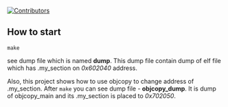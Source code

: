 [![Contributors](https://img.shields.io/github/contributors/mperov/sectionOnDirectAddress?label=Contributors)](https://github.com/mperov/sectionOnDirectAddress/graphs/contributors)

## How to start
```console
make
```

see dump file which is named **dump**. This dump file contain dump of elf file which has .my_section on _0x602040_ address.


Also, this project shows how to use objcopy to change address of .my_section. After `make` you can see dump file - **objcopy_dump**. It is dump of objcopy_main and its .my_section is placed to _0x702050_.
